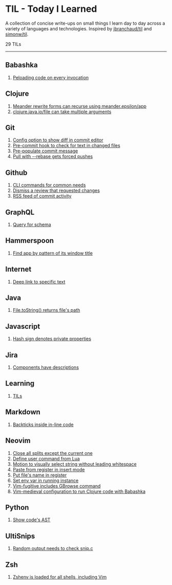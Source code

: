 # TIL - Today I Learned

A collection of concise write-ups on small things I learn day to day across a variety of languages and technologies. Inspired by [jbranchaud/til](https://github.com/jbranchaud/til) and [simonw/til](https://github.com/simonw/til).

29 TILs

---

## Babashka
1. [Peloading code on every invocation](https://github.com/exupero/til/blob/main/Babashka/Peloading%20code%20on%20every%20invocation.md)

## Clojure
1. [Meander rewrite forms can recurse using meander.epsilon/app](https://github.com/exupero/til/blob/main/Clojure/Meander%20rewrite%20forms%20can%20recurse%20using%20meander.epsilon_app.md)
2. [clojure.java.io/file can take multiple arguments](https://github.com/exupero/til/blob/main/Clojure/Clojure.java.io_file%20can%20take%20multiple%20arguments.md)

## Git
1. [Config option to show diff in commit editor](https://github.com/exupero/til/blob/main/Git/Config%20option%20to%20show%20diff%20in%20commit%20editor.md)
2. [Pre-commit hook to check for text in changed files](https://github.com/exupero/til/blob/main/Git/Pre-commit%20hook%20to%20check%20for%20text%20in%20changed%20files.md)
3. [Pre-populate commit message](https://github.com/exupero/til/blob/main/Git/Pre-populate%20commit%20message.md)
4. [Pull with --rebase gets forced pushes](https://github.com/exupero/til/blob/main/Git/Pull%20with%20--rebase%20gets%20forced%20pushes.md)

## Github
1. [CLI commands for common needs](https://github.com/exupero/til/blob/main/Github/CLI%20commands%20for%20common%20needs.md)
2. [Dismiss a review that requested changes](https://github.com/exupero/til/blob/main/Github/Dismiss%20a%20review%20that%20requested%20changes.md)
3. [RSS feed of commit activity](https://github.com/exupero/til/blob/main/Github/RSS%20feed%20of%20commit%20activity.md)

## GraphQL
1. [Query for schema](https://github.com/exupero/til/blob/main/GraphQL/Query%20for%20schema.md)

## Hammerspoon
1. [Find app by pattern of its window title](https://github.com/exupero/til/blob/main/Hammerspoon/Find%20app%20by%20pattern%20of%20its%20window%20title.md)

## Internet
1. [Deep link to specific text](https://github.com/exupero/til/blob/main/Internet/Deep%20link%20to%20specific%20text.md)

## Java
1. [File.toString() returns file's path](https://github.com/exupero/til/blob/main/Java/File.toString()%20returns%20file's%20path.md)

## Javascript
1. [Hash sign denotes private properties](https://github.com/exupero/til/blob/main/Javascript/Hash%20sign%20denotes%20private%20properties.md)

## Jira
1. [Components have descriptions](https://github.com/exupero/til/blob/main/Jira/Components%20have%20descriptions.md)

## Learning
1. [TILs](https://github.com/exupero/til/blob/main/Learning/TILs.md)

## Markdown
1. [Backticks inside in-line code](https://github.com/exupero/til/blob/main/Markdown/Backticks%20inside%20in-line%20code.md)

## Neovim
1. [Close all splits except the current one](https://github.com/exupero/til/blob/main/Neovim/Close%20all%20splits%20except%20the%20current%20one.md)
2. [Define user command from Lua](https://github.com/exupero/til/blob/main/Neovim/Define%20user%20command%20from%20Lua.md)
3. [Motion to visually select string without leading whitespace](https://github.com/exupero/til/blob/main/Neovim/Motion%20to%20visually%20select%20string%20without%20leading%20whitespace.md)
4. [Paste from register in insert mode](https://github.com/exupero/til/blob/main/Neovim/Paste%20from%20register%20in%20insert%20mode.md)
5. [Put file's name in register](https://github.com/exupero/til/blob/main/Neovim/Put%20file's%20name%20in%20register.md)
6. [Set env var in running instance](https://github.com/exupero/til/blob/main/Neovim/Set%20env%20var%20in%20running%20instance.md)
7. [Vim-fugitive includes GBrowse command](https://github.com/exupero/til/blob/main/Neovim/Vim-fugitive%20includes%20GBrowse%20command.md)
8. [Vim-medieval configuration to run Clojure code with Babashka](https://github.com/exupero/til/blob/main/Neovim/Vim-medieval%20configuration%20to%20run%20Clojure%20code%20with%20Babashka.md)

## Python
1. [Show code's AST](https://github.com/exupero/til/blob/main/Python/Show%20code's%20AST.md)

## UltiSnips
1. [Random output needs to check snip.c](https://github.com/exupero/til/blob/main/UltiSnips/Random%20output%20needs%20to%20check%20snip.c.md)

## Zsh
1. [Zshenv is loaded for all shells, including Vim](https://github.com/exupero/til/blob/main/Zsh/Zshenv%20is%20loaded%20for%20all%20shells,%20including%20Vim.md)